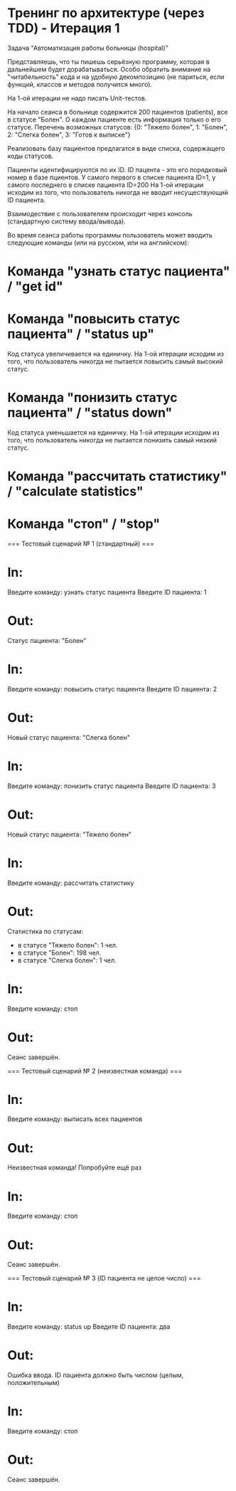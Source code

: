 # Тренинг по архитектуре (через TDD) - Итерация 1

Задача "Автоматизация работы больницы (hospital)"

Представляешь, что ты пишешь серьёзную программу, которая в дальнейшем будет дорабатываться.
Особо обратить внимание на "читабельность" кода и на удобную декомпозицию (не париться, если функций, классов и методов получится много).

На 1-ой итерации не надо писать Unit-тестов.

На начало сеанса в больнице содержится 200 пациентов (patients), все в статусе "Болен".
О каждом пациенте есть информация только о его статусе.
Перечень возможных статусов: 
	{0: "Тяжело болен", 1: "Болен", 2: "Слегка болен", 3: "Готов к выписке"}
	
Реализовать базу пациентов предлагатся в виде списка, содержащего коды статусов.

Пациенты идентифицируются по их ID. 
ID пацента - это его порядковый номер в базе пциентов. 
У самого первого в списке пациента ID=1, у самого последнего в списке пациента ID=200
На 1-ой итерации исходим из того, что пользователь никогда не вводит несуществующий ID пациента.

Взаимодествие с пользователем происходит через консоль (стандартную систему ввода/вывода).

Во время сеанса работы программы пользователь может вводить следующие команды (или на русском, или на английском):

# Команда "узнать статус пациента" / "get id"

# Команда "повысить статус пациента" / "status up"

Код статуса увеличивается на единичку.
На 1-ой итерации исходим из того, что пользователь никогда не пытается повысить самый высокий статус.

# Команда "понизить статус пациента" / "status down"

Код статуса уменьшается на единичку.
На 1-ой итерации исходим из того, что пользователь никогда не пытается понизить самый низкий статус.

# Команда "рассчитать статистику" / "calculate statistics"

# Команда "стоп" / "stop"


=== Тестовый сценарий № 1 (стандартный) ===

# In:
Введите команду: узнать статус пациента
Введите ID пациента: 1
# Out:
Статус пациента: "Болен"

# In:
Введите команду: повысить статус пациента
Введите ID пациента: 2
# Out:
Новый статус пациента: "Слегка болен"

# In:
Введите команду: понизить статус пациента
Введите ID пациента: 3
# Out:
Новый статус пациента: "Тяжело болен"

# In:
Введите команду: рассчитать статистику
# Out:
Статистика по статусам:
 - в статусе "Тяжело болен": 1 чел.
 - в статусе "Болен": 198 чел.
 - в статусе "Слегка болен": 1 чел.
 
# In:
Введите команду: стоп
# Out:
Сеанс завершён.


=== Тестовый сценарий № 2 (неизвестная команда) ===

# In:
Введите команду: выписать всех пациентов
# Out:
Неизвестная команда! Попробуйте ещё раз
 
# In:
Введите команду: стоп
# Out:
Сеанс завершён.


=== Тестовый сценарий № 3 (ID пациента не целое число) ===

# In:
Введите команду: status up
Введите ID пациента: два
# Out:
Ошибка ввода. ID пациента должно быть числом (целым, положительным)
 
# In:
Введите команду: стоп
# Out:
Сеанс завершён.





